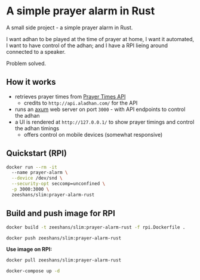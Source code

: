 # A simple prayer alarm in Rust

A small side project - a simple prayer alarm in Rust.

I want adhan to be played at the time of prayer at home, I want it automated, I want to have control of the adhan; and I have a RPI lieing around connected to a speaker.

Problem solved.

## How it works

- retrieves prayer times from [Prayer Times API](./src/structs.rs#L207)
  - credits to `http://api.aladhan.com/` for the API
- runs an [axum](https://github.com/tokio-rs/axum) web server on port `3000` - with API endpoints to control the adhan
- a UI is rendered at `http://127.0.0.1/` to show prayer timings and control the adhan timings
  - offers control on mobile devices (somewhat responsive)

## Quickstart (RPI)

```sh
docker run --rm -it 
  --name prayer-alarm \
  --device /dev/snd \
  --security-opt seccomp=unconfined \
  -p 3000:3000 \
  zeeshans/slim:prayer-alarm-rust
```

## Build and push image for RPI

```sh
docker build -t zeeshans/slim:prayer-alarm-rust -f rpi.Dockerfile .
```

```sh
docker push zeeshans/slim:prayer-alarm-rust 
```

**Use image on RPI:**

```sh
docker pull zeeshans/slim:prayer-alarm-rust
```

```sh
docker-compose up -d
```
